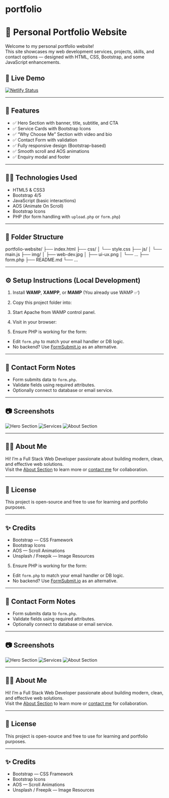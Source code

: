 # portfolio
# 💼 Personal Portfolio Website

Welcome to my personal portfolio website!  
This site showcases my web development services, projects, skills, and contact options — designed with HTML, CSS, Bootstrap, and some JavaScript enhancements.

## 📌 Live Demo
[![Netlify Status](https://api.netlify.com/api/v1/badges/8de74fb5-b941-4d45-bd6e-3fdc418563bc/deploy-status)](https://app.netlify.com/projects/calm-moonbeam-bb1f34/deploys) 

---

## 🚀 Features

- ✅ Hero Section with banner, title, subtitle, and CTA
- ✅ Service Cards with Bootstrap Icons
- ✅ “Why Choose Me” Section with video and bio
- ✅ Contact Form with validation
- ✅ Fully responsive design (Bootstrap-based)
- ✅ Smooth scroll and AOS animations
- ✅ Enquiry modal and footer

---

## 🧑‍💻 Technologies Used

- HTML5 & CSS3  
- Bootstrap 4/5  
- JavaScript (basic interactions)  
- AOS (Animate On Scroll)  
- Bootstrap Icons  
- PHP (for form handling with `upload.php` or `form.php`)

---

## 📁 Folder Structure
portfolio-website/
├── index.html
├── css/
│ └── style.css
├── js/
│ └── main.js
├── img/
│ ├── web-dev.jpg
│ ├── ui-ux.png
│ └── ...
├── form.php
├── README.md
└── ...


---

## ⚙️ Setup Instructions (Local Development)

1. Install **WAMP**, **XAMPP**, or **MAMP** (You already use WAMP ✅)
2. Copy this project folder into:


3. Start Apache from WAMP control panel.
4. Visit in your browser:


5. Ensure PHP is working for the form:
- Edit `form.php` to match your email handler or DB logic.
- No backend? Use [FormSubmit.io](https://formsubmit.io) as an alternative.

---

## 📨 Contact Form Notes

- Form submits data to `form.php`.
- Validate fields using required attributes.
- Optionally connect to database or email service.

---

## 📷 Screenshots

![Hero Section](img/screenshot-hero.jpg)
![Services](img/screenshot-services.jpg)
![About Section](img/screenshot-about.jpg)

---

## 🙋‍♂️ About Me

Hi! I’m a Full Stack Web Developer passionate about building modern, clean, and effective web solutions.  
Visit the [About Section](#about) to learn more or [contact me](#contact) for collaboration.

---

## 📄 License

This project is open-source and free to use for learning and portfolio purposes.

---

## ✨ Credits

- Bootstrap — CSS Framework  
- Bootstrap Icons  
- AOS — Scroll Animations  
- Unsplash / Freepik — Image Resources  

5. Ensure PHP is working for the form:
- Edit `form.php` to match your email handler or DB logic.
- No backend? Use [FormSubmit.io](https://formsubmit.io) as an alternative.

---

## 📨 Contact Form Notes

- Form submits data to `form.php`.
- Validate fields using required attributes.
- Optionally connect to database or email service.

---

## 📷 Screenshots

![Hero Section](img/screenshot-hero.jpg)
![Services](img/screenshot-services.jpg)
![About Section](img/screenshot-about.jpg)

---

## 🙋‍♂️ About Me

Hi! I’m a Full Stack Web Developer passionate about building modern, clean, and effective web solutions.  
Visit the [About Section](#about) to learn more or [contact me](#contact) for collaboration.

---

## 📄 License

This project is open-source and free to use for learning and portfolio purposes.

---

## ✨ Credits

- Bootstrap — CSS Framework  
- Bootstrap Icons  
- AOS — Scroll Animations  
- Unsplash / Freepik — Image Resources  

